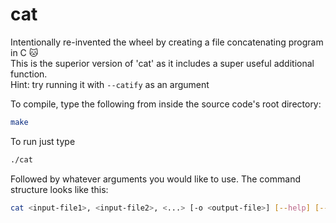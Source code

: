 # cat
Intentionally re-invented the wheel by creating a file concatenating program in C 🐱  
This is the superior version of 'cat' as it includes a super useful additional function.  
Hint: try running it with `--catify` as an argument

To compile, type the following from inside the source code's root directory:
```bash
make
```

To run just type
```bash
./cat
```

Followed by whatever arguments you would like to use. The command structure looks like this:
```bash
cat <input-file1>, <input-file2>, <...> [-o <output-file>] [--help] [--catify]
```
